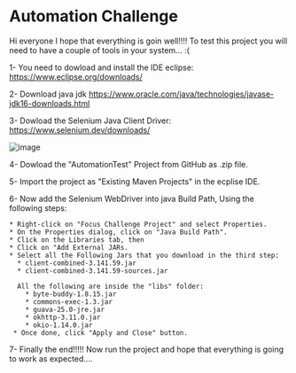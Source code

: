 # Automation Challenge

Hi everyone I hope that everything is goin well!!!! To test this project you will need to have a couple of tools in your system... :(

1- You need to dowload and install the IDE eclipse: https://www.eclipse.org/downloads/

2- Download java jdk https://www.oracle.com/java/technologies/javase-jdk16-downloads.html

3- Dowload the Selenium Java Client Driver: https://www.selenium.dev/downloads/

![image](https://user-images.githubusercontent.com/59879362/114331901-4aaca380-9b02-11eb-9e65-601245bb6772.png)

4- Dowload the "AutomationTest" Project from GitHub as .zip file.

5- Import the project as "Existing Maven Projects" in the ecplise IDE.

6- Now add the Selenium WebDriver into java Build Path, Using the following steps:

    * Right-click on "Focus Challenge Project" and select Properties.
    * On the Properties dialog, click on "Java Build Path".
    * Click on the Libraries tab, then
    * Click on "Add External JARs.
    * Select all the Following Jars that you download in the third step:
      * client-combined-3.141.59.jar
      * client-combined-3.141.59-sources.jar
        
      All the following are inside the "libs" folder:
        * byte-buddy-1.8.15.jar
        * commons-exec-1.3.jar
        * guava-25.0-jre.jar
        * okhttp-3.11.0.jar
        * okio-1.14.0.jar
     * Once done, click "Apply and Close" button.
     
7- Finally the end!!!!! Now run the project and hope that everything is going to work as expected....     
 
